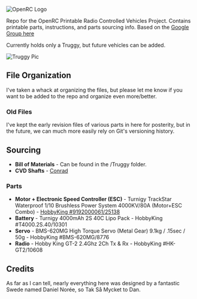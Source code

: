 ![OpenRC Logo](https://github.com/bryancostanich/OpenRC/raw/master/Logo_Small.png)

Repo for the OpenRC Printable Radio Controlled Vehicles Project. Contains printable parts, instructions, and parts sourcing info. Based on the [Google Group here](https://plus.google.com/communities/112745535856143176146)

Currently holds only a Truggy, but future vehicles can be added.

![Truggy Pic](https://raw.github.com/bryancostanich/OpenRC/master/Truggy/Renderings/OpenRC%20Truggy%201_Small.jpg)

## File Organization
I've taken a whack at organizing the files, but please let me know if you want to be added to the repo and organize even more/better.

### Old Files
I've kept the early revision files of various parts in here for posterity, but in the future, we can much more easily rely on Git's versioning history.


## Sourcing
 * **Bill of Materials** - Can be found in the /Truggy folder.
 * **CVD Shafts** - [Conrad](http://www.conrad.com/ce/en/product/231121/)
 
### Parts
 * **Motor + Electronic Speed Controller (ESC)** - Turnigy TrackStar Waterproof 1/10 Brushless Power System 4000KV/80A (Motor+ESC Combo) - [HobbyKing #9192000061/25138](http://www.hobbyking.com/hobbyking/store/uh_viewItem.asp?idProduct=25138)
 * **Battery** - Turnigy 4000mAh 2S 40C Lipo Pack - HobbyKing #T4000.2S.40/10301 
 * **Servo** - BMS-620MG High Torque Servo (Metal Gear) 9.1kg / .15sec / 50g - HobbyKing #BMS-620MG/8776
 * **Radio** - Hobby King GT-2 2.4Ghz 2Ch Tx & Rx - HobbyKing #HK-GT2/10608

## Credits
As far as I can tell, nearly everything here was designed by a fantastic Swede named Daniel Norée, so Tak Så Mycket to Dan.